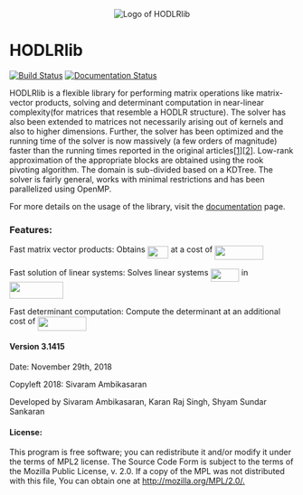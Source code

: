<p align="center">
  <img src="https://github.com/shyams2/HODLR/blob/master/docs/source/images/HODLR.svg" alt="Logo of HODLRlib"/>
</p>

# HODLRlib
[![Build Status](https://travis-ci.org/sivaramambikasaran/HODLR.svg?branch=master)](https://travis-ci.org/sivaramambikasaran/HODLR)
[![Documentation Status](https://readthedocs.org/projects/hodlr/badge/?version=latest)](https://hodlr.readthedocs.io/en/latest/?badge=latest)


HODLRlib is a flexible library for performing matrix operations like matrix-vector products, solving and determinant computation in near-linear complexity(for matrices that resemble a HODLR structure). The solver has also been extended to matrices not necessarily arising out of kernels and also to higher dimensions. Further, the solver has been optimized and the running time of the solver is now massively (a few orders of magnitude) faster than the running times reported in the original articles[[1](https://link.springer.com/article/10.1007/s10915-013-9714-z)][[2](https://arxiv.org/abs/1405.0223)]. Low-rank approximation of the appropriate blocks are obtained using the rook pivoting algorithm. The domain is sub-divided based on a KDTree. The solver is fairly general, works with minimal restrictions and has been parallelized using OpenMP.

For more details on the usage of the library, visit the [documentation](https://hodlr.readthedocs.io/en/latest/) page.

### Features:

Fast matrix vector products: Obtains <img src="https://rawgit.com/in	git@github.com:shyams2/HODLR/master/docs/source/images//605193f107171aff38e18841c2fc20a1.svg?invert_in_darkmode" align=middle width=37.24875329999999pt height=22.465723500000017pt/> at a cost of <img src="https://rawgit.com/in	git@github.com:shyams2/HODLR/master/docs/source/images//2d74209c531ea025d06c0a66dbbd0bb1.svg?invert_in_darkmode" align=middle width=85.780695pt height=24.65753399999998pt/>

Fast solution of linear systems: Solves linear systems <img src="https://rawgit.com/in	git@github.com:shyams2/HODLR/master/docs/source/images//70681e99f542745bf6a0c56bd4600b39.svg?invert_in_darkmode" align=middle width=50.69621369999999pt height=22.831056599999986pt/> in <img src="https://rawgit.com/in	git@github.com:shyams2/HODLR/master/docs/source/images//dad06decfe9b6527d7a6d23885d23d04.svg?invert_in_darkmode" align=middle width=95.43830174999998pt height=29.534320200000014pt/>

Fast determinant computation: Compute the determinant at an additional cost of <img src="https://rawgit.com/in	git@github.com:shyams2/HODLR/master/docs/source/images//2d74209c531ea025d06c0a66dbbd0bb1.svg?invert_in_darkmode" align=middle width=85.780695pt height=24.65753399999998pt/>

#### Version 3.1415

Date: November 29th, 2018

Copyleft 2018: Sivaram Ambikasaran

Developed by Sivaram Ambikasaran, Karan Raj Singh, Shyam Sundar Sankaran

#### License:

This program is free software; you can redistribute it and/or modify it under the terms of MPL2 license. The Source Code Form is subject to the terms of the Mozilla Public License, v. 2.0. If a copy of the MPL was not distributed with this file, You can obtain one at <http://mozilla.org/MPL/2.0/.>
